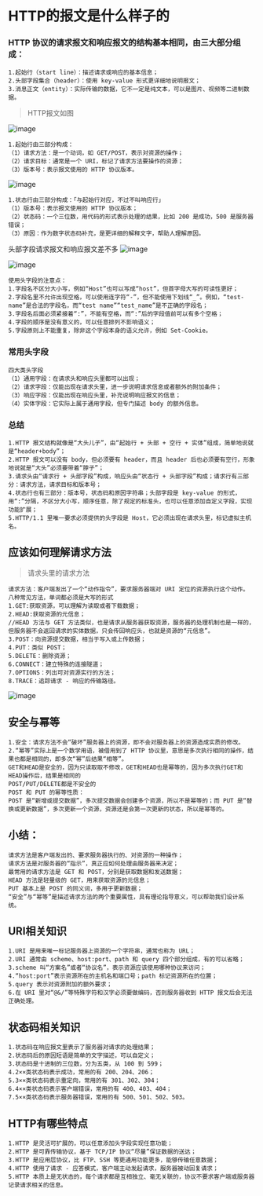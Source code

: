 # HTTP的报文是什么样子的

### HTTP 协议的请求报文和响应报文的结构基本相同，由三大部分组成：
```
1.起始行（start line）：描述请求或响应的基本信息；
2.头部字段集合（header）：使用 key-value 形式更详细地说明报文；
3.消息正文（entity）：实际传输的数据，它不一定是纯文本，可以是图片、视频等二进制数据。
```
> HTTP报文如图<br>

![image](https://static001.geekbang.org/resource/image/62/3c/62e061618977565c22c2cf09930e1d3c.png)

```
1.起始行由三部分构成：
（1）请求方法：是一个动词，如 GET/POST，表示对资源的操作；
（2）请求目标：通常是一个 URI，标记了请求方法要操作的资源；
（3）版本号：表示报文使用的 HTTP 协议版本。
```
![image](https://static001.geekbang.org/resource/image/36/b9/36108959084392065f36dff3e12967b9.png)


```
1.状态行由三部分构成：「与起始行对应，不过不叫响应行」
（1）版本号：表示报文使用的 HTTP 协议版本；
（2）状态码：一个三位数，用代码的形式表示处理的结果，比如 200 是成功，500 是服务器错误；
（3）原因：作为数字状态码补充，是更详细的解释文字，帮助人理解原因。
```

头部字段请求报文和响应报文差不多
![image](https://static001.geekbang.org/resource/image/1f/ea/1fe4c1121c50abcf571cebd677a8bdea.png)<br>

![image](https://static001.geekbang.org/resource/image/cb/75/cb0d1d2c56400fe9c9988ee32842b175.png)
```
使用头字段的注意点：
1.字段名不区分大小写，例如“Host”也可以写成“host”，但首字母大写的可读性更好；
2.字段名里不允许出现空格，可以使用连字符“-”，但不能使用下划线“_”。例如，“test-name”是合法的字段名，而“test name”“test_name”是不正确的字段名；
3.字段名后面必须紧接着“:”，不能有空格，而“:”后的字段值前可以有多个空格；
4.字段的顺序是没有意义的，可以任意排列不影响语义；
5.字段原则上不能重复，除非这个字段本身的语义允许，例如 Set-Cookie。
```

### 常用头字段
```
四大类头字段
（1）通用字段：在请求头和响应头里都可以出现；
（2）请求字段：仅能出现在请求头里，进一步说明请求信息或者额外的附加条件；
（3）响应字段：仅能出现在响应头里，补充说明响应报文的信息；
（4）实体字段：它实际上属于通用字段，但专门描述 body 的额外信息。
```

### 总结
```
1.HTTP 报文结构就像是“大头儿子”，由“起始行 + 头部 + 空行 + 实体”组成，简单地说就是“header+body”；
2.HTTP 报文可以没有 body，但必须要有 header，而且 header 后也必须要有空行，形象地说就是“大头”必须要带着“脖子”；
3.请求头由“请求行 + 头部字段”构成，响应头由“状态行 + 头部字段”构成；请求行有三部分：请求方法，请求目标和版本号；
4.状态行也有三部分：版本号，状态码和原因字符串；头部字段是 key-value 的形式，用“:”分隔，不区分大小写，顺序任意，除了规定的标准头，也可以任意添加自定义字段，实现功能扩展；
5.HTTP/1.1 里唯一要求必须提供的头字段是 Host，它必须出现在请求头里，标记虚拟主机名。
```

## 应该如何理解请求方法

> 请求头里的请求方法

```
请求方法：客户端发出了一个“动作指令”，要求服务器端对 URI 定位的资源执行这个动作。
八种常见方法，单词都必须是大写的形式
1.GET:获取资源，可以理解为读取或者下载数据；
2.HEAD:获取资源的元信息；
//HEAD 方法与 GET 方法类似，也是请求从服务器获取资源，服务器的处理机制也是一样的，但服务器不会返回请求的实体数据，只会传回响应头，也就是资源的“元信息”。
3.POST：向资源提交数据，相当于写入或上传数据；
4.PUT：类似 POST；
5.DELETE：删除资源；
6.CONNECT：建立特殊的连接隧道；
7.OPTIONS：列出可对资源实行的方法；
8.TRACE：追踪请求 - 响应的传输路径。
```
![image](https://static001.geekbang.org/resource/image/3c/6d/3cdc8ac71b80929f4a94dfeb9ffe4b6d.jpg)

## 安全与幂等
```
1.安全：请求方法不会“破坏”服务器上的资源，即不会对服务器上的资源造成实质的修改。
2.“幂等”实际上是一个数学用语，被借用到了 HTTP 协议里，意思是多次执行相同的操作，结果也都是相同的，即多次“幂”后结果“相等”。
GET和HEAD是安全的，因为只读取取不修改，GET和HEAD也是幂等的，因为多次执行GET和HEAD操作后，结果是相同的
POST/PUT/DELETE都是不安全的
POST 和 PUT 的幂等性质：
POST 是“新增或提交数据”，多次提交数据会创建多个资源，所以不是幂等的；而 PUT 是“替换或更新数据”，多次更新一个资源，资源还是会第一次更新的状态，所以是幂等的。
```

## 小结：
```
请求方法是客户端发出的、要求服务器执行的、对资源的一种操作；
请求方法是对服务器的“指示”，真正应如何处理由服务器来决定；
最常用的请求方法是 GET 和 POST，分别是获取数据和发送数据；
HEAD 方法是轻量级的 GET，用来获取资源的元信息；
PUT 基本上是 POST 的同义词，多用于更新数据；
“安全”与“幂等”是描述请求方法的两个重要属性，具有理论指导意义，可以帮助我们设计系统。
```

## URI相关知识
```
1.URI 是用来唯一标记服务器上资源的一个字符串，通常也称为 URL；
2.URI 通常由 scheme、host:port、path 和 query 四个部分组成，有的可以省略；
3.scheme 叫“方案名”或者“协议名”，表示资源应该使用哪种协议来访问；
4.“host:port”表示资源所在的主机名和端口号；path 标记资源所在的位置；
5.query 表示对资源附加的额外要求；
6.在 URI 里对“@&/”等特殊字符和汉字必须要做编码，否则服务器收到 HTTP 报文后会无法正确处理。
```

## 状态码相关知识
```
1.状态码在响应报文里表示了服务器对请求的处理结果；
2.状态码后的原因短语是简单的文字描述，可以自定义；
3.状态码是十进制的三位数，分为五类，从 100 到 599；
4.2××类状态码表示成功，常用的有 200、204、206；
5.3××类状态码表示重定向，常用的有 301、302、304；
6.4××类状态码表示客户端错误，常用的有 400、403、404；
7.5××类状态码表示服务器错误，常用的有 500、501、502、503。
```

## HTTP有哪些特点
```
1.HTTP 是灵活可扩展的，可以任意添加头字段实现任意功能；
2.HTTP 是可靠传输协议，基于 TCP/IP 协议“尽量”保证数据的送达；
3.HTTP 是应用层协议，比 FTP、SSH 等更通用功能更多，能够传输任意数据；
4.HTTP 使用了请求 - 应答模式，客户端主动发起请求，服务器被动回复请求；
5.HTTP 本质上是无状态的，每个请求都是互相独立、毫无关联的，协议不要求客户端或服务器记录请求相关的信息。
```


